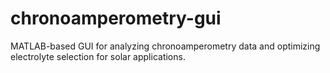 # chronoamperometry-gui
MATLAB-based GUI for analyzing chronoamperometry data and optimizing electrolyte selection for solar applications.
